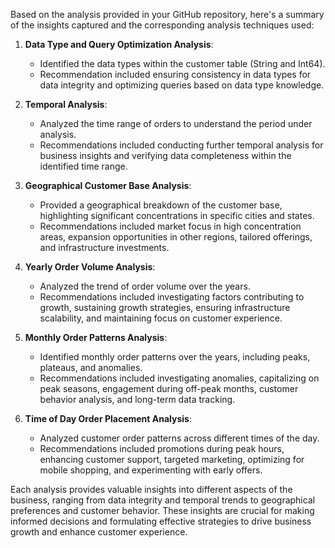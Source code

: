 Based on the analysis provided in your GitHub repository, here's a summary of the insights captured and the corresponding analysis techniques used:

1. **Data Type and Query Optimization Analysis**:
   - Identified the data types within the customer table (String and Int64).
   - Recommendation included ensuring consistency in data types for data integrity and optimizing queries based on data type knowledge.

2. **Temporal Analysis**:
   - Analyzed the time range of orders to understand the period under analysis.
   - Recommendations included conducting further temporal analysis for business insights and verifying data completeness within the identified time range.

3. **Geographical Customer Base Analysis**:
   - Provided a geographical breakdown of the customer base, highlighting significant concentrations in specific cities and states.
   - Recommendations included market focus in high concentration areas, expansion opportunities in other regions, tailored offerings, and infrastructure investments.

4. **Yearly Order Volume Analysis**:
   - Analyzed the trend of order volume over the years.
   - Recommendations included investigating factors contributing to growth, sustaining growth strategies, ensuring infrastructure scalability, and maintaining focus on customer experience.

5. **Monthly Order Patterns Analysis**:
   - Identified monthly order patterns over the years, including peaks, plateaus, and anomalies.
   - Recommendations included investigating anomalies, capitalizing on peak seasons, engagement during off-peak months, customer behavior analysis, and long-term data tracking.

6. **Time of Day Order Placement Analysis**:
   - Analyzed customer order patterns across different times of the day.
   - Recommendations included promotions during peak hours, enhancing customer support, targeted marketing, optimizing for mobile shopping, and experimenting with early offers.

Each analysis provides valuable insights into different aspects of the business, ranging from data integrity and temporal trends to geographical preferences and customer behavior. These insights are crucial for making informed decisions and formulating effective strategies to drive business growth and enhance customer experience.
